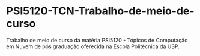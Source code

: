 # PSI5120-TCN-Trabalho-de-meio-de-curso
Trabalho de meio de curso da matéria PSI5120 - Tópicos de Computação em Nuvem de pós graduação oferecida na Escola Politécnica da USP.
